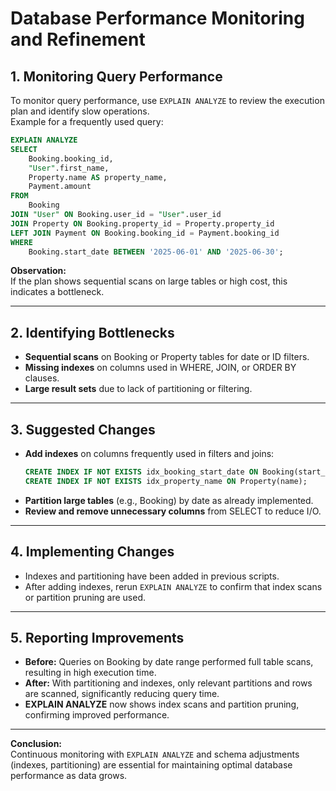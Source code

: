 # Database Performance Monitoring and Refinement

## 1. Monitoring Query Performance

To monitor query performance, use `EXPLAIN ANALYZE` to review the execution plan and identify slow operations.  
Example for a frequently used query:

```sql
EXPLAIN ANALYZE
SELECT
    Booking.booking_id,
    "User".first_name,
    Property.name AS property_name,
    Payment.amount
FROM
    Booking
JOIN "User" ON Booking.user_id = "User".user_id
JOIN Property ON Booking.property_id = Property.property_id
LEFT JOIN Payment ON Booking.booking_id = Payment.booking_id
WHERE
    Booking.start_date BETWEEN '2025-06-01' AND '2025-06-30';
```

**Observation:**  
If the plan shows sequential scans on large tables or high cost, this indicates a bottleneck.

---

## 2. Identifying Bottlenecks

- **Sequential scans** on Booking or Property tables for date or ID filters.
- **Missing indexes** on columns used in WHERE, JOIN, or ORDER BY clauses.
- **Large result sets** due to lack of partitioning or filtering.

---

## 3. Suggested Changes

- **Add indexes** on columns frequently used in filters and joins:
    ```sql
    CREATE INDEX IF NOT EXISTS idx_booking_start_date ON Booking(start_date);
    CREATE INDEX IF NOT EXISTS idx_property_name ON Property(name);
    ```
- **Partition large tables** (e.g., Booking) by date as already implemented.
- **Review and remove unnecessary columns** from SELECT to reduce I/O.

---

## 4. Implementing Changes

- Indexes and partitioning have been added in previous scripts.
- After adding indexes, rerun `EXPLAIN ANALYZE` to confirm that index scans or partition pruning are used.

---

## 5. Reporting Improvements

- **Before:** Queries on Booking by date range performed full table scans, resulting in high execution time.
- **After:** With partitioning and indexes, only relevant partitions and rows are scanned, significantly reducing query time.
- **EXPLAIN ANALYZE** now shows index scans and partition pruning, confirming improved performance.

---

**Conclusion:**  
Continuous monitoring with `EXPLAIN ANALYZE` and schema adjustments (indexes, partitioning) are essential for maintaining optimal database performance as data grows.